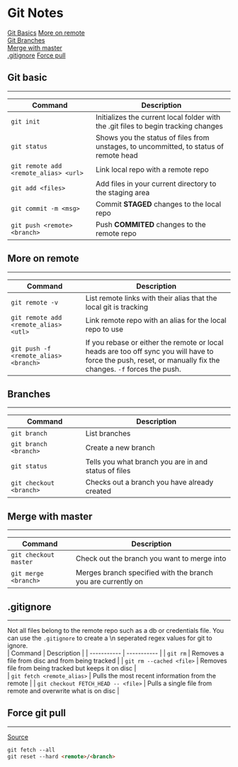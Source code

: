 # Git Notes

[Git Basics](#1)
[More on remote](#2)  
[Git Branches](#3)  
[Merge with master](#4)  
[.gitignore](#5)
[Force pull](#6)

## Git basic

---
| Command | Description |
| ----------- | ----------- |
| `git init` | Initializes the current local folder with the .git files to begin tracking changes |
| `git status` | Shows you the status of files from unstages, to uncommitted, to status of remote head |
| `git remote add <remote_alias> <url>` | Link local repo with a remote repo |
| `git add <files>` | Add files in your current directory to the staging area |
| `git commit -m <msg>` | Commit **STAGED** changes to the local repo |
| `git push <remote> <branch>` | Push **COMMITED** changes to the remote repo |

## More on remote

---
| Command | Description |
| ----------- | ----------- |
| `git remote -v` | List remote links with their alias that the local git is tracking |
| `git remote add <remote_alias> <utl>` | Link remote repo with an alias for the local repo to use |
| `git push -f <remote_alias> <branch>` | If you rebase or either the remote or local heads are too off sync you will have to force the push, reset, or manually fix the changes. `-f` forces the push.

## Branches

---
| Command | Description |
| ----------- | ----------- |
| `git branch` | List branches |
| `git branch <branch>` | Create a new branch |  
| `git status` | Tells you what branch you are in and status of files |
| `git checkout <branch>` | Checks out a branch you have already created |

## Merge with master

---
| Command | Description |
| ----------- | ----------- |
| `git checkout master` | Check out the branch you want to merge into |
| `git merge <branch>` | Merges branch specified with the branch you are currently on |

## .gitignore

---
Not all files belong to the remote repo such as a db or credentials file. You can use the `.gitignore` to create a \n seperated regex values for git to ignore.  
| Command | Description |
| ----------- | ----------- |
| `git rm` | Removes a file from disc and from being tracked |
| `git rm --cached <file>` | Removes file from being tracked but keeps it on disc |  
| `git fetch <remote_alias>` | Pulls the most recent information from the remote |
| `git checkout FETCH_HEAD -- <file>` | Pulls a single file from remote and overwrite what is on disc |

## Force git pull

----

[Source](https://stackoverflow.com/questions/1125968/how-do-i-force-git-pull-to-overwrite-local-files)

```md
git fetch --all
git reset --hard <remote>/<branch>
```

